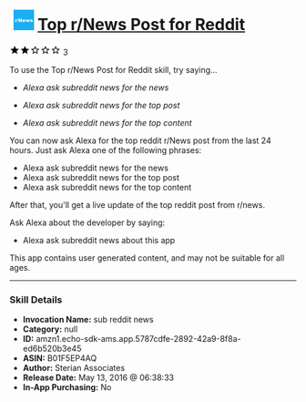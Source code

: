 # &nbsp;<img src="skill_icon" alt="Top r/News Post for Reddit icon" width="36"> [Top r/News Post for Reddit](http://alexa.amazon.com/#skills/amzn1.echo-sdk-ams.app.5787cdfe-2892-42a9-8f8a-ed6b520b3e45)
![2 stars](../../images/ic_star_black_18dp_1x.png)![2 stars](../../images/ic_star_black_18dp_1x.png)![2 stars](../../images/ic_star_border_black_18dp_1x.png)![2 stars](../../images/ic_star_border_black_18dp_1x.png)![2 stars](../../images/ic_star_border_black_18dp_1x.png) 3

To use the Top r/News Post for Reddit skill, try saying...

* *Alexa ask subreddit news for the news*

* *Alexa ask subreddit news for the top post*

* *Alexa ask subreddit news for the top content*

You can now ask Alexa for the top reddit r/News post from the last 24 hours. Just ask Alexa one of the following phrases:

- Alexa ask subreddit news for the news
- Alexa ask subreddit news for the top post
- Alexa ask subreddit news for the top content

After that, you'll get a live update of the top reddit post from r/news. 

Ask Alexa about the developer by saying:

- Alexa ask subreddit news about this app

This app contains user generated content, and may not be suitable for all ages.

***

### Skill Details

* **Invocation Name:** sub reddit news
* **Category:** null
* **ID:** amzn1.echo-sdk-ams.app.5787cdfe-2892-42a9-8f8a-ed6b520b3e45
* **ASIN:** B01F5EP4AQ
* **Author:** Sterian Associates
* **Release Date:** May 13, 2016 @ 06:38:33
* **In-App Purchasing:** No
